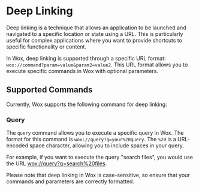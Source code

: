 # Deep Linking

Deep linking is a technique that allows an application to be launched and navigated to a specific location or state using a URL. This is particularly useful for complex
applications where you want to provide shortcuts to specific functionality or content.

In Wox, deep linking is supported through a specific URL format: `wox://command?param=value&param2=value2`. This URL format allows you to execute specific commands in Wox with
optional parameters.

## Supported Commands

Currently, Wox supports the following command for deep linking:

### Query

The `query` command allows you to execute a specific query in Wox. The format for this command is `wox://query?q=your%20query`. The `%20` is a URL-encoded space character, allowing
you to include spaces in your query.

For example, if you want to execute the query "search files", you would use the URL <a href="wox://query?q=search%20files" target="_blank">wox://query?q=search%20files</a>.

Please note that deep linking in Wox is case-sensitive, so ensure that your commands and parameters are correctly formatted.